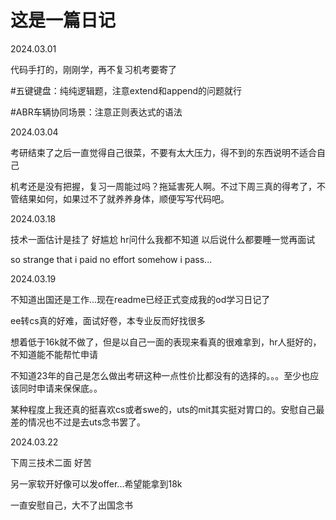 # 这是一篇日记

2024.03.01

代码手打的，刚刚学，再不复习机考要寄了

#五键键盘：纯纯逻辑题，注意extend和append的问题就行

#ABR车辆协同场景：注意正则表达式的语法

2024.03.04

考研结束了之后一直觉得自己很菜，不要有太大压力，得不到的东西说明不适合自己

机考还是没有把握，复习一周能过吗？拖延害死人啊。不过下周三真的得考了，不管结果如何，如果过不了就养养身体，顺便写写代码吧。

2024.03.18

技术一面估计是挂了 好尴尬 hr问什么我都不知道
以后说什么都要睡一觉再面试

so strange that i paid no effort somehow i pass...

2024.03.19

不知道出国还是工作...现在readme已经正式变成我的od学习日记了

ee转cs真的好难，面试好卷，本专业反而好找很多

想着低于16k就不做了，但是以自己一面的表现来看真的很难拿到，hr人挺好的，不知道能不能帮忙申请

不知道23年的自己是怎么做出考研这种一点性价比都没有的选择的。。。至少也应该同时申请来保保底。。

某种程度上我还真的挺喜欢cs或者swe的，uts的mit其实挺对胃口的。安慰自己最差的情况也不过是去uts念书罢了。

2024.03.22

下周三技术二面 好苦

另一家软开好像可以发offer...希望能拿到18k

一直安慰自己，大不了出国念书
